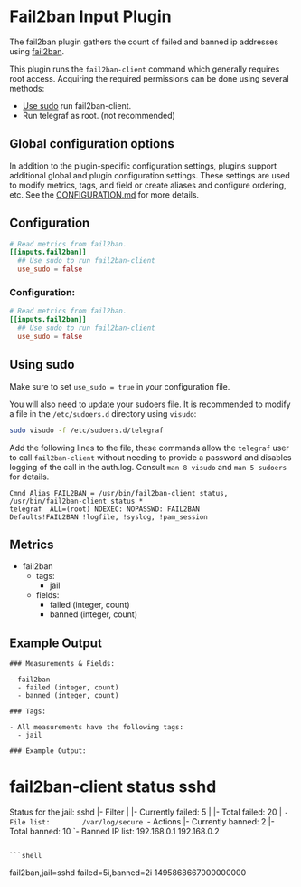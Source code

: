 # Fail2ban Input Plugin

The fail2ban plugin gathers the count of failed and banned ip addresses using
[fail2ban](https://www.fail2ban.org).

This plugin runs the `fail2ban-client` command which generally requires root
access.  Acquiring the required permissions can be done using several methods:

- [Use sudo](#using-sudo) run fail2ban-client.
- Run telegraf as root. (not recommended)

## Global configuration options <!-- @/docs/includes/plugin_config.md -->

In addition to the plugin-specific configuration settings, plugins support
additional global and plugin configuration settings. These settings are used to
modify metrics, tags, and field or create aliases and configure ordering, etc.
See the [CONFIGURATION.md][CONFIGURATION.md] for more details.

[CONFIGURATION.md]: ../../../docs/CONFIGURATION.md

## Configuration

```toml @sample.conf
# Read metrics from fail2ban.
[[inputs.fail2ban]]
  ## Use sudo to run fail2ban-client
  use_sudo = false
```

### Configuration:

``` toml
# Read metrics from fail2ban.
[[inputs.fail2ban]]
  ## Use sudo to run fail2ban-client
  use_sudo = false
```

## Using sudo

Make sure to set `use_sudo = true` in your configuration file.

You will also need to update your sudoers file.  It is recommended to modify a
file in the `/etc/sudoers.d` directory using `visudo`:

```bash
sudo visudo -f /etc/sudoers.d/telegraf
```

Add the following lines to the file, these commands allow the `telegraf` user
to call `fail2ban-client` without needing to provide a password and disables
logging of the call in the auth.log.  Consult `man 8 visudo` and `man 5
sudoers` for details.

```text
Cmnd_Alias FAIL2BAN = /usr/bin/fail2ban-client status, /usr/bin/fail2ban-client status *
telegraf  ALL=(root) NOEXEC: NOPASSWD: FAIL2BAN
Defaults!FAIL2BAN !logfile, !syslog, !pam_session
```

## Metrics

- fail2ban
  - tags:
    - jail
  - fields:
    - failed (integer, count)
    - banned (integer, count)

## Example Output

```shell
### Measurements & Fields:

- fail2ban
  - failed (integer, count)
  - banned (integer, count)

### Tags:

- All measurements have the following tags:
  - jail

### Example Output:

```
# fail2ban-client status sshd
Status for the jail: sshd
|- Filter
|  |- Currently failed: 5
|  |- Total failed:     20
|  `- File list:        /var/log/secure
`- Actions
   |- Currently banned: 2
   |- Total banned:     10
   `- Banned IP list:   192.168.0.1 192.168.0.2
```

```shell
```
fail2ban,jail=sshd failed=5i,banned=2i 1495868667000000000
```

